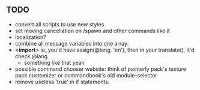 ## TODO ##
- convert all scripts to use new styles
- set moving cancellation on /spawn and other commands like it
- localization?
- combine all message variables into one array.
- \<__import__\> ie, you'd have assign(@lang, 'en'), then in your translate(), it'd check @lang
    - something like that yeah
- possible command chooser website: think of painterly pack's texture pack customizer or commandbook's old module-selector
- remove useless 'true' in if statements.
